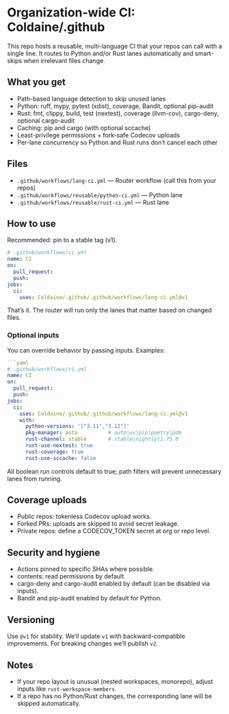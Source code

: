 # Organization-wide CI: Coldaine/.github

This repo hosts a reusable, multi-language CI that your repos can call with a single line. It routes to Python and/or Rust lanes automatically and smart-skips when irrelevant files change.

## What you get

- Path-based language detection to skip unused lanes
- Python: ruff, mypy, pytest (xdist), coverage, Bandit, optional pip-audit
- Rust: fmt, clippy, build, test (nextest), coverage (llvm-cov), cargo-deny, optional cargo-audit
- Caching: pip and cargo (with optional sccache)
- Least-privilege permissions + fork-safe Codecov uploads
- Per-lane concurrency so Python and Rust runs don’t cancel each other

## Files

- `.github/workflows/lang-ci.yml` — Router workflow (call this from your repos)
- `.github/workflows/reusable/python-ci.yml` — Python lane
- `.github/workflows/reusable/rust-ci.yml` — Rust lane

## How to use

Recommended: pin to a stable tag (v1).

```yaml
# .github/workflows/ci.yml
name: CI
on:
  pull_request:
  push:
jobs:
  ci:
    uses: Coldaine/.github/.github/workflows/lang-ci.yml@v1
```

That’s it. The router will run only the lanes that matter based on changed files.

### Optional inputs

You can override behavior by passing inputs. Examples:

```yaml
```yaml
# .github/workflows/ci.yml
name: CI
on:
  pull_request:
  push:
jobs:
  ci:
    uses: Coldaine/.github/.github/workflows/lang-ci.yml@v1
    with:
      python-versions: '["3.11","3.12"]'
      pkg-manager: auto          # auto|uv|pip|poetry|pdm
      rust-channel: stable       # stable|nightly|1.75.0
      rust-use-nextest: true
      rust-coverage: true
      rust-use-sccache: false
```

All boolean run controls default to true; path filters will prevent unnecessary lanes from running.

## Coverage uploads

- Public repos: tokenless Codecov upload works.
- Forked PRs: uploads are skipped to avoid secret leakage.
- Private repos: define a CODECOV_TOKEN secret at org or repo level.

## Security and hygiene

- Actions pinned to specific SHAs where possible.
- contents: read permissions by default.
- cargo-deny and cargo-audit enabled by default (can be disabled via inputs).
- Bandit and pip-audit enabled by default for Python.

## Versioning

Use `@v1` for stability. We’ll update `v1` with backward-compatible improvements. For breaking changes we’ll publish `v2`.

## Notes

- If your repo layout is unusual (nested workspaces, monorepo), adjust inputs like `rust-workspace-members`.
- If a repo has no Python/Rust changes, the corresponding lane will be skipped automatically.
